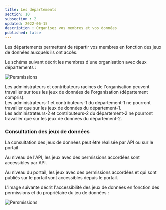 ```yaml
---
title: Les départements
section: 10
subsection : 2
updated: 2022-06-15
description : Organisez vos membres et vos données
published: false
---
```


Les départements permettent de répartir vos membres en fonction des jeux de données auxquels ils ont accès.

Le schéma suivant décrit les membres d'une organisation avec deux départements :

![Persmissions](./images/user-guide-backoffice/permission-1.jpg)

Les administrateurs et contributeurs racines de l'organisation peuvent travailler sur tous les jeux de données de l'organisation (département compris).  
Les administrateurs-1 et contributeurs-1 du département-1 ne pourront travailler que sur les jeux de données du département-1.  
Les administrateurs-2 et contributeurs-2 du département-2 ne pourront travailler que sur les jeux de données du département-2.

### Consultation des jeux de données

La consultation des jeux de données peut être réalisée par API ou sur le portail

Au niveau de l'API, les jeux avec des permissions accordées sont accessibles par API.

Au niveau du portail,  les jeux avec des permissions accordées et qui sont publiés sur le portail sont accessibles depuis le portail.  

L'image suivante décrit l'accessibilité des jeux de données en fonction des permissions et du propriétaire du jeu de données :

![Persmissions](./images/user-guide-backoffice/permission-2.jpg)
